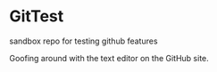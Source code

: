 # GitTest
sandbox repo for testing github features

Goofing around with the text editor on the GitHub site.

